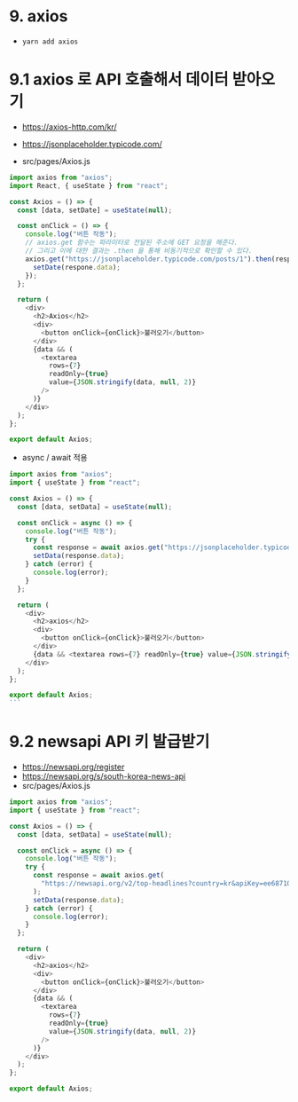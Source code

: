 # 9. axios

- `yarn add axios`

# 9.1 axios 로 API 호출해서 데이터 받아오기

- https://axios-http.com/kr/
- https://jsonplaceholder.typicode.com/

- src/pages/Axios.js

```js
import axios from "axios";
import React, { useState } from "react";

const Axios = () => {
  const [data, setDate] = useState(null);

  const onClick = () => {
    console.log("버튼 작동");
    // axios.get 함수는 파라미터로 전달된 주소에 GET 요청을 해준다.
    // 그리고 이에 대한 결과는 .then 을 통해 비동기적으로 확인할 수 있다.
    axios.get("https://jsonplaceholder.typicode.com/posts/1").then(respone => {
      setDate(respone.data);
    });
  };

  return (
    <div>
      <h2>Axios</h2>
      <div>
        <button onClick={onClick}>불러오기</button>
      </div>
      {data && (
        <textarea
          rows={7}
          readOnly={true}
          value={JSON.stringify(data, null, 2)}
        />
      )}
    </div>
  );
};

export default Axios;
```

- async / await 적용

````js
import axios from "axios";
import { useState } from "react";

const Axios = () => {
  const [data, setData] = useState(null);

  const onClick = async () => {
    console.log("버튼 작동");
    try {
      const response = await axios.get("https://jsonplaceholder.typicode.com/posts/1");
      setData(response.data);
    } catch (error) {
      console.log(error);
    }
  };

  return (
    <div>
      <h2>axios</h2>
      <div>
        <button onClick={onClick}>불러오기</button>
      </div>
      {data && <textarea rows={7} readOnly={true} value={JSON.stringify(data, null, 2)} />}
    </div>
  );
};

export default Axios;
```
````

# 9.2 newsapi API 키 발급받기

- https://newsapi.org/register
- https://newsapi.org/s/south-korea-news-api
- src/pages/Axios.js

```js
import axios from "axios";
import { useState } from "react";

const Axios = () => {
  const [data, setData] = useState(null);

  const onClick = async () => {
    console.log("버튼 작동");
    try {
      const response = await axios.get(
        "https://newsapi.org/v2/top-headlines?country=kr&apiKey=ee6871011b534f4693561ceba4febdc3",
      );
      setData(response.data);
    } catch (error) {
      console.log(error);
    }
  };

  return (
    <div>
      <h2>axios</h2>
      <div>
        <button onClick={onClick}>불러오기</button>
      </div>
      {data && (
        <textarea
          rows={7}
          readOnly={true}
          value={JSON.stringify(data, null, 2)}
        />
      )}
    </div>
  );
};

export default Axios;
```

